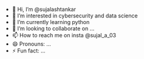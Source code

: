 - 👋 Hi, I’m @sujalashtankar
- 👀 I’m interested in cybersecurity and data science
- 🌱 I’m currently learning python
- 💞️ I’m looking to collaborate on ...
- 📫 How to reach me on insta @sujal_a_03
- 😄 Pronouns: ...
- ⚡ Fun fact: ...

<!---
sujalashtankar/sujalashtankar is a ✨ special ✨ repository because its `README.md` (this file) appears on your GitHub profile.
You can click the Preview link to take a look at your changes.
--->
